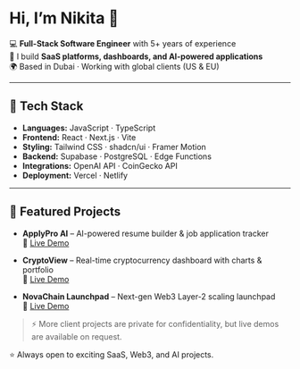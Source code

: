 # Hi, I’m Nikita 👋  

💻 **Full-Stack Software Engineer** with 5+ years of experience  
🚀 I build **SaaS platforms, dashboards, and AI-powered applications**  
🌍 Based in Dubai · Working with global clients (US & EU)  

---

## 🔧 Tech Stack  
- **Languages:** JavaScript · TypeScript  
- **Frontend:** React · Next.js · Vite  
- **Styling:** Tailwind CSS · shadcn/ui · Framer Motion  
- **Backend:** Supabase · PostgreSQL · Edge Functions  
- **Integrations:** OpenAI API · CoinGecko API  
- **Deployment:** Vercel · Netlify  

---

## 📂 Featured Projects  

- **ApplyPro AI** – AI-powered resume builder & job application tracker  
  🔗 [Live Demo](https://resume-ai-suite.vercel.app/)  

- **CryptoView** – Real-time cryptocurrency dashboard with charts & portfolio  
  🔗 [Live Demo](https://crypto-view-api.vercel.app/)  

- **NovaChain Launchpad** – Next-gen Web3 Layer-2 scaling launchpad  
  🔗 [Live Demo](https://crypto-landing-page-live.vercel.app/)  

> ⚡ More client projects are private for confidentiality, but live demos are available on request.  

⭐️ Always open to exciting SaaS, Web3, and AI projects.
